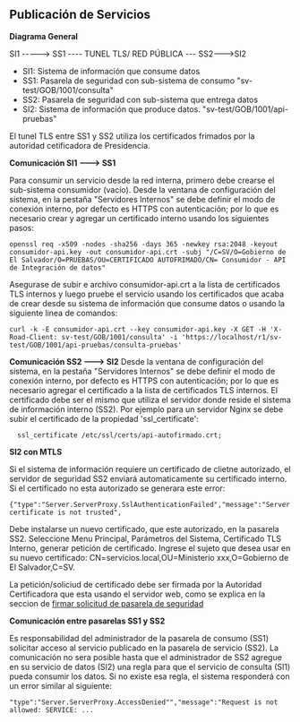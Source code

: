 ## Publicación de Servicios

**Diagrama General**

SI1 -----> SS1 ---- TUNEL TLS/ RED PÚBLICA --- SS2--->SI2

* SI1: Sistema de información que consume datos  
* SS1: Pasarela de seguridad con sub-sistema de consumo "sv-test/GOB/1001/consulta"
* SS2: Pasarela de seguridad con sub-sistema que entrega datos
* SI2: Sistema de información que produce datos. "sv-test/GOB/1001/api-pruebas"

El tunel TLS entre SS1 y SS2  utiliza los certificados frimados por la autoridad cetificadora de Presidencia. 

**Comunicación SI1 ---> SS1**

Para consumir un servicio desde la red interna, primero debe crearse el sub-sistema consumidor (vacío). Desde la ventana de configuración del sistema, en la pestaña "Servidores Internos" se debe definir el modo de conexión interno, por defecto es HTTPS con autenticación; por lo que es necesario crear y agregar un certificado interno usando los siguientes pasos:  
  
```
openssl req -x509 -nodes -sha256 -days 365 -newkey rsa:2048 -keyout consumidor-api.key -out consumidor-api.crt -subj "/C=SV/O=Gobierno de El Salvador/O=PRUEBAS/OU=CERTIFICADO AUTOFRIMADO/CN= Consumidor - API de Integración de datos"
```

Asegurase de subir e archivo consumidor-api.crt a la lista de certificados TLS internos y luego pruebe el servicio usando los certificados que acaba de crear desde su sistema de información que consume datos o usando la siguiente linea de comandos:
```
curl -k -E consumidor-api.crt --key consumidor-api.key -X GET -H 'X-Road-Client: sv-test/GOB/1001/consulta' -i 'https://localhost/r1/sv-test/GOB/1001/api-pruebas/consulta-pruebas'
``` 

**Comunicación SS2 ---> SI2**
Desde la ventana de configuración del sistema, en la pestaña "Servidores Internos" se debe definir el modo de conexión interno, por defecto es HTTPS con autenticación; por lo que es necesario agregar el certificado a la lista de certificados TLS internos.  El certificado debe ser el mismo que utiliza el servidor donde reside el sistema de información interno (SS2). Por ejemplo para un servidor Nginx se debe subir el certificado de la propiedad 'ssl_certificate':

```
  ssl_certificate /etc/ssl/certs/api-autofirmado.crt;
 ```
      
**SI2 con MTLS**

Si el sistema de información requiere un certificado de clietne autorizado, el servidor de seguridad SS2 enviará automaticamente su certificado interno. Si el certificado no esta autorizado se generara este error:
```
{"type":"Server.ServerProxy.SslAuthenticationFailed","message":"Server certificate is not trusted",
```

Debe instalarse un nuevo certificado, que este autorizado, en la pasarela SS2. Seleccione Menu Principal, Parámetros del Sistema, Certificado TLS Interno, generar petición de certificado. Ingrese el sujeto que desea usar en su nuevo certificado: CN=servicios.local,OU=Ministerio xxx,O=Gobierno de El Salvador,C=SV. 

La petición/soliciud de certificado debe ser firmada por la Autoridad Certificadora que esta usando el servidor web, como se explica en la seccion de [firmar solicitud de pasarela de seguridad](crear_API_con_MTLS.md)


**Comunicación entre pasarelas SS1 y SS2**

Es responsabilidad del administrador de la pasarela de consumo (SS1) solicitar acceso al servicio publicado en la pasarela de servicio (SS2). La comunicación no sera posible hasta que el administrador de SS2 agregue en su servicio de datos (SI2) una regla para que el servicio de consulta (SI1) pueda consumir los datos. Si no existe esa regla, el sistema responderá con un error similar al siguiente:

```
"type":"Server.ServerProxy.AccessDenied"","message":"Request is not allowed: SERVICE: ...
```
